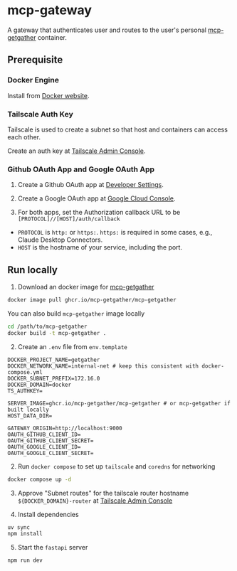 # mcp-gateway

A gateway that authenticates user and routes to the user's personal [mcp-getgather](https://github.com/mcp-getgather/mcp-getgather) container.

## Prerequisite

### Docker Engine

Install from [Docker website](https://docs.docker.com/engine/install/).

### Tailscale Auth Key

Tailscale is used to create a subnet so that host and containers can access each other.

Create an auth key at [Tailscale Admin Console](https://login.tailscale.com/admin/settings/keys).

### Github OAuth App and Google OAuth App

1. Create a Github OAuth app at [Developer Settings](https://github.com/settings/developers).

2. Create a Google OAuth app at [Google Cloud Console](https://console.cloud.google.com/auth/clients).

3. For both apps, set the Authorization callback URL to be `[PROTOCOL]//[HOST]/auth/callback`

- `PROTOCOL` is `http:` or `https:`. `https:` is required in some cases, e.g., Claude Desktop Connectors.
- `HOST` is the hostname of your service, including the port.

## Run locally

1. Download an docker image for [mcp-getgather](https://github.com/mcp-getgather/mcp-getgather)

```bash
docker image pull ghcr.io/mcp-getgather/mcp-getgather
```

You can also build `mcp-getgather` image locally

```bash
cd /path/to/mcp-getgather
docker build -t mcp-getgather .
```

2. Create an `.env` file from `env.template`

```
DOCKER_PROJECT_NAME=getgather
DOCKER_NETWORK_NAME=internal-net # keep this consistent with docker-compose.yml
DOCKER_SUBNET_PREFIX=172.16.0
DOCKER_DOMAIN=docker
TS_AUTHKEY=

SERVER_IMAGE=ghcr.io/mcp-getgather/mcp-getgather # or mcp-getgather if built locally
HOST_DATA_DIR=

GATEWAY_ORIGIN=http://localhost:9000
OAUTH_GITHUB_CLIENT_ID=
OAUTH_GITHUB_CLIENT_SECRET=
OAUTH_GOOGLE_CLIENT_ID=
OAUTH_GOOGLE_CLIENT_SECRET=
```

2. Run `docker compose` to set up `tailscale` and `coredns` for networking

```bash
docker compose up -d
```

3. Approve "Subnet routes" for the tailscale router hostname `${DOCKER_DOMAIN}-router`
   at [Tailscale Admin Console](https://login.tailscale.com/admin/machines)

4. Install dependencies

```bash
uv sync
npm install
```

5. Start the `fastapi` server

```bash
npm run dev
```
